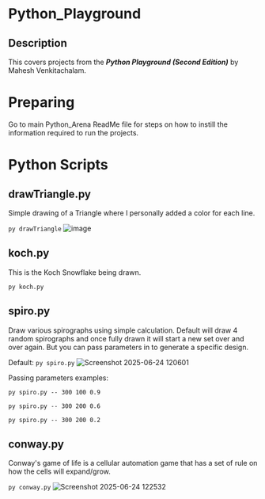 # Python_Playground

## Description
This covers projects from the ***Python Playground (Second Edition)*** by Mahesh Venkitachalam.

# Preparing
Go to main Python_Arena ReadMe file for steps on how to instill the information required to run the projects.

# Python Scripts

## drawTriangle.py
Simple drawing of a Triangle where I personally added a color for each line.

`py drawTriangle`
![image](https://github.com/user-attachments/assets/53ae2b36-9cab-4d86-b491-588fe7418997)

## koch.py
This is the Koch Snowflake being drawn.

`py koch.py`

## spiro.py
Draw various spirographs using simple calculation. Default will draw 4 random spirographs and once fully drawn it will start a new set over and over again. But you can pass parameters in to generate a specific design.

Default: `py spiro.py`
![Screenshot 2025-06-24 120601](https://github.com/user-attachments/assets/0ff6dcda-a755-4c0e-85c8-6aee897fb6c0)

Passing parameters examples:

`py spiro.py -- 300 100 0.9`

`py spiro.py -- 300 200 0.6`

`py spiro.py -- 300 200 0.2`

## conway.py
Conway's game of life is a cellular automation game that has a set of rule on how the cells will expand/grow.

`py conway.py`
![Screenshot 2025-06-24 122532](https://github.com/user-attachments/assets/dd6ea2ce-12a9-4851-81dc-246344ef1afe)
